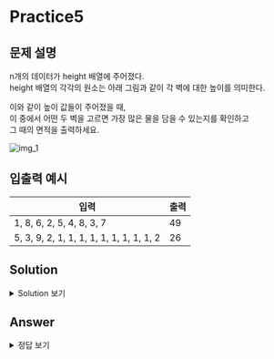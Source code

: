 Practice5
===

문제 설명
---
n개의 데이터가 height 배열에 주어졌다.  
height 배열의 각각의 원소는 아래 그림과 같이 각 벽에 대한 높이를 의미한다.

이와 같이 높이 값들이 주어졌을 때,  
이 중에서 어떤 두 벽을 고르면 가장 많은 물을 담을 수 있는지를 확인하고  
그 때의 면적을 출력하세요.

![img_1](https://user-images.githubusercontent.com/76902448/188312800-6e735817-d327-4617-980c-d759e82e70e6.png)

입출력 예시
---
|입력|출력|
|---|---|
|1, 8, 6, 2, 5, 4, 8, 3, 7|49|
|5, 3, 9, 2, 1, 1, 1, 1, 1, 1, 1, 1, 1, 2|26|



Solution
---
<details>
<summary>Solution 보기</summary>
<div markdown="1">

<h4> 🍑 키워드 : max, min </h4>
가로 길이를 x축이 가장 넓은 것부터 시작해서 가운데로 줄여나간다. <br>
왼쪽, 오른쪽 높이를 비교하여 더 작은 높이의 막대를 가운데쪽으로 옮긴다.


</div>
</details>

Answer
---
<details>
<summary>정답 보기</summary>
<div markdown="1">

``` java
public class Practice5 {
    public static int solution(int[] height) {
        int left = 0;
        int right = height.length - 1;
        int maxArea = 0;
        int area = 0;
//      x축이 (가로 길이)가 가작 긴 것부터 줄여나가면서 구함
        while (left < right) {
            int x = (right - left);
            int y = height[left] < height[right] ? height[left] : height[right];
            int curArea = x * y;
            maxArea = maxArea > curArea ? maxArea : curArea;

//            curArea = x * Math.min(height[left], height[right]);
//            maxArea = Math.max(maxArea, curArea);

            if(height[left] < height[right]) {  // 더 큰 벽을 남겨놓고 계산할 수 있도록
                left++;   // left를 오른쪽으로 이동시킴
            } else {
                right--;
            }
        }
        return maxArea;
    }

    public static void main(String[] args) {
        // Test code
        int[] height = {1, 8, 6, 2, 5, 4, 8, 3, 7};
        System.out.println(solution(height));

        height = new int[]{5, 3, 9, 2, 1, 1, 1, 1, 1, 1, 1, 1, 1, 2};
        System.out.println(solution(height));

    }
}

```


</div>
</details>
